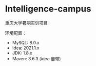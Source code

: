 # Intelligence-campus
重庆大学暑期实训项目

环境配置：   
* MySQL: 8.0.x
* Idea: 2021.1.x
* JDK: 1.8.x
* Maven: 3.6.3 (idea 自带)
